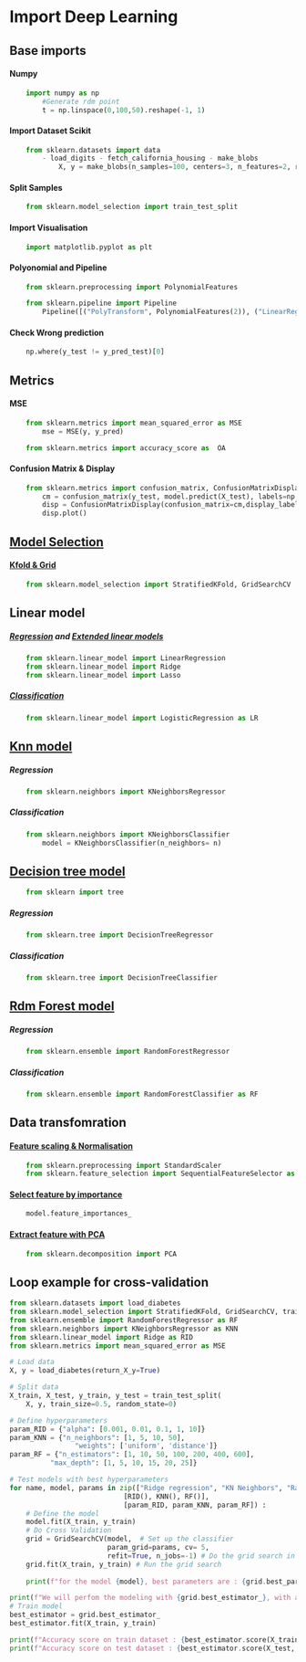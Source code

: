
# Import Deep Learning
## Base imports
#### Numpy
```py
    import numpy as np
        #Generate rdm point
        t = np.linspace(0,100,50).reshape(-1, 1)
```
#### Import Dataset Scikit
```py
    from sklearn.datasets import data 
        - load_digits - fetch_california_housing - make_blobs
            X, y = make_blobs(n_samples=100, centers=3, n_features=2, random_state=0)
```
#### Split Samples
```py
    from sklearn.model_selection import train_test_split
```
#### Import Visualisation
```py
    import matplotlib.pyplot as plt
```
#### Polyonomial and Pipeline
```py
    from sklearn.preprocessing import PolynomialFeatures

    from sklearn.pipeline import Pipeline
        Pipeline([("PolyTransform", PolynomialFeatures(2)), ("LinearReg", LinearRegression())])
```
#### Check Wrong prediction
```py
    np.where(y_test != y_pred_test)[0]
```
## Metrics
#### MSE
```py
    from sklearn.metrics import mean_squared_error as MSE
        mse = MSE(y, y_pred)

    from sklearn.metrics import accuracy_score as  OA
```
#### Confusion Matrix & Display
```py
    from sklearn.metrics import confusion_matrix, ConfusionMatrixDisplay
        cm = confusion_matrix(y_test, model.predict(X_test), labels=np.unique(y))
        disp = ConfusionMatrixDisplay(confusion_matrix=cm,display_labels=np.unique(y))
        disp.plot()
```
## [Model Selection](https://mfauvel.frama.io/machine-learning/#org9459dc8)
#### [Kfold & Grid](https://mfauvel.frama.io/machine-learning/#org7727b4c)
```py
    from sklearn.model_selection import StratifiedKFold, GridSearchCV
```
## Linear model
##### [Regression](https://mfauvel.frama.io/machine-learning/#orgb3d0da1) and [Extended linear models](https://mfauvel.frama.io/machine-learning/#org63bfeb3)
```py
    from sklearn.linear_model import LinearRegression
    from sklearn.linear_model import Ridge
    from sklearn.linear_model import Lasso
```
##### [Classification](https://mfauvel.frama.io/machine-learning/#org9422944)
```py
    from sklearn.linear_model import LogisticRegression as LR
```
## [Knn model](https://mfauvel.frama.io/machine-learning/#orgf9e49fa)
##### Regression
```py
    from sklearn.neighbors import KNeighborsRegressor
```
##### Classification
```py
    from sklearn.neighbors import KNeighborsClassifier 
        model = KNeighborsClassifier(n_neighbors= n)
```
## [Decision tree model](https://mfauvel.frama.io/machine-learning/#org9edec57)
```py
    from sklearn import tree
```
##### Regression
```py
    from sklearn.tree import DecisionTreeRegressor
```
##### Classification
```py
    from sklearn.tree import DecisionTreeClassifier
```
## [Rdm Forest model](https://mfauvel.frama.io/machine-learning/#orgf538d32)
##### Regression
```py
    from sklearn.ensemble import RandomForestRegressor
```
##### Classification
```py
    from sklearn.ensemble import RandomForestClassifier as RF
```
## Data transfomration
#### [Feature scaling & Normalisation](https://mfauvel.frama.io/machine-learning/#orgfada680)
```py
    from sklearn.preprocessing import StandardScaler
    from sklearn.feature_selection import SequentialFeatureSelector as  SFS
```
#### [Select feature by importance](https://mfauvel.frama.io/machine-learning/#org35ca385)
```py
    model.feature_importances_
```
#### [Extract feature with PCA](https://mfauvel.frama.io/machine-learning/#org18c15e4)
```py
    from sklearn.decomposition import PCA
```

## Loop example for cross-validation
```py
from sklearn.datasets import load_diabetes
from sklearn.model_selection import StratifiedKFold, GridSearchCV, train_test_split
from sklearn.ensemble import RandomForestRegressor as RF
from sklearn.neighbors import KNeighborsRegressor as KNN
from sklearn.linear_model import Ridge as RID
from sklearn.metrics import mean_squared_error as MSE

# Load data
X, y = load_diabetes(return_X_y=True)

# Split data
X_train, X_test, y_train, y_test = train_test_split(
    X, y, train_size=0.5, random_state=0)

# Define hyperparameters
param_RID = {"alpha": [0.001, 0.01, 0.1, 1, 10]}
param_KNN = {"n_neighbors": [1, 5, 10, 50],
                "weights": ['uniform', 'distance']}
param_RF = {"n_estimators": [1, 10, 50, 100, 200, 400, 600],
          "max_depth": [1, 5, 10, 15, 20, 25]}

# Test models with best hyperparameters
for name, model, params in zip(["Ridge regression", "KN Neighbors", "Random Forest Regressor" ],
                            [RID(), KNN(), RF()],
                            [param_RID, param_KNN, param_RF]) :
    # Define the model
    model.fit(X_train, y_train)
    # Do Cross Validation
    grid = GridSearchCV(model,  # Set up the classifier
                        param_grid=params, cv= 5,
                        refit=True, n_jobs=-1) # Do the grid search in parallel
    grid.fit(X_train, y_train) # Run the grid search
    
    print(f"for the model {model}, best parameters are : {grid.best_params_} with a score of {grid.best_estimator_.score(X_test, y_test):.2f}")

print(f"We will perfom the modeling with {grid.best_estimator_}, with a score of {grid.best_estimator_.score(X_test, y_test):.2f}")
# Train model
best_estimator = grid.best_estimator_
best_estimator.fit(X_train, y_train)

print(f"Accuracy score on train dataset : {best_estimator.score(X_train, y_train)}")
print(f"Accuracy score on test dataset : {best_estimator.score(X_test, y_test)}")
```